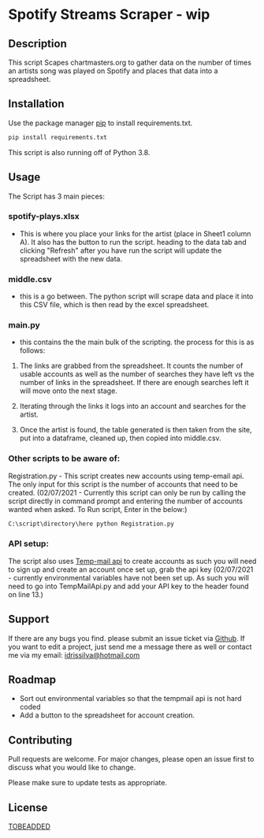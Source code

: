 
# Spotify Streams Scraper - wip

## Description
This script Scapes chartmasters.org to gather data on the number of times an artists song was played on Spotify and places that data into a spreadsheet. 

## Installation

Use the package manager [pip](https://pip.pypa.io/en/stable/) to install requirements.txt.

```bash
pip install requirements.txt
```
This script is also running off of Python 3.8.


## Usage
The Script has 3 main pieces:

### spotify-plays.xlsx 
- This is where you place your links for the artist (place in Sheet1 column A). It also has the button to run the script. heading to the data tab and clicking "Refresh" after you have run the script will update the spreadsheet with the new data. 

### middle.csv 
- this is a go between. The python script will scrape data and place it into this CSV file, which is then read by the excel spreadsheet.

### main.py 
- this contains the the main bulk of the scripting. the process for this is as follows:

1) The links are grabbed from the spreadsheet. It counts the number of usable accounts as well as the number of searches they have left vs the number of links in the spreadsheet. If there are enough searches left it will move onto the next stage.

2) Iterating through the links it logs into an account and searches for the artist.

3) Once the artist is found, the table generated is then taken from the site, put into a dataframe, cleaned up, then copied into middle.csv.

### Other scripts to be aware of:
Registration.py - This script creates new accounts using temp-email api. The only input for this script is the number of accounts that need to be created. 
(02/07/2021 - Currently this script can only be run by calling the script directly in command prompt and entering the number of accounts wanted when asked.
To Run script, Enter in the below:)
```Bash
C:\script\directory\here python Registration.py
```


### API setup:
The script also uses [Temp-mail api](https://rapidapi.com/Privatix/api/temp-mail) to create accounts as such you will need to sign up and create an account once set up, grab the api key (02/07/2021 - currently environmental variables have not been set up. As such you will need to go into TempMailApi.py and add your API key to the header found on line 13.)


## Support
If there are any bugs you find. please submit an issue ticket via [Github](https://github.com/idrisimo/Spotify-Plays). If you want to edit a project, just send me a message there as well or contact me via my email: idrissilva@hotmail.com

## Roadmap
- Sort out environmental variables so that the tempmail api is not hard coded 
- Add a button to the spreadsheet for account creation.

## Contributing
Pull requests are welcome. For major changes, please open an issue first to discuss what you would like to change.

Please make sure to update tests as appropriate.

## License
[TOBEADDED](https://choosealicense.com/licenses/mit/)
